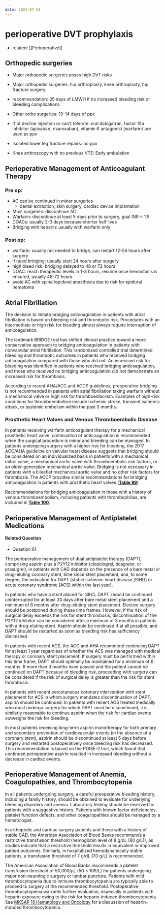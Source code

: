 ```yaml
---
date: 2021-07-24
---
```


# perioperative DVT prophylaxis

- related: [[Perioperative]]

## Orthopedic surgeries

- Major orthopedic surgeries poses high DVT risks

- Major orthopedic surgeries: hip arthroplasty, knee arthroplasty, hip fracture surgery

- recommendation: 35 days of LMWH if no increased bleeding risk or bleeding complications

- Other ortho surgeries: 10-14 days of ppx

- If pt decline injection or can't tolerate: oral dabigatran, factor 10a inhibitor (apixaban, rivaroxaban), vitamin K antagonist (warfarin) are used as ppx

- Isolated lower leg fracture repairs: no ppx

- Knee arthroscopy with no previous VTE: Early ambulation

## Perioperative Management of Anticoagulant Therapy

### Pre op:

- AC can be continued in minor surgeries
	- dental extraction, skin surgery, cardiac device implantation
- Most surgeries: discontinue AC
- Warfarin: discontinue at least 5 days prior to surgery, goal INR < 1.5
- DOACs: usually 2-3 days because shorter half lives
- Bridging with heparin: usually with warfarin only

### Post op:

- warfarin: usually not needed to bridge, can restart 12-24 hours after surgery
- if need bridging: usually start 24 hours after surgery
- high bleed risk: bridging delayed to 48 or 72 hours
- DOAC: reach theapeutic levels in 1-3 hours, resume once hemostasis is ensured, usually 48-72 hours
- avoid AC with spinal/epidural anesthesia due to risk for epidural hematoma

## Atrial Fibrillation

The decision to initiate bridging anticoagulation in patients with atrial fibrillation is based on bleeding risk and thrombotic risk. Procedures with an intermediate or high risk for bleeding almost always require interruption of anticoagulation.

The landmark BRIDGE trial has shifted clinical practice toward a more conservative approach to bridging anticoagulation in patients with nonvalvular atrial fibrillation. This randomized controlled trial determined bleeding and thrombotic outcomes in patients who received bridging anticoagulation compared with those who did not. An increased risk for bleeding was identified in patients who received bridging anticoagulation, and those who received no bridging anticoagulation did not demonstrate an increased risk for thrombosis.

According to recent AHA/ACC and ACCP guidelines, preoperative bridging is not recommended in patients with atrial fibrillation taking warfarin without a mechanical valve or high risk for thromboembolism. Examples of high-risk conditions for thromboembolism include ischemic stroke, transient ischemic attack, or systemic embolism within the past 3 months.

### Prosthetic Heart Valves and Venous Thromboembolic Disease

In patients receiving warfarin anticoagulant therapy for a mechanical prosthetic heart valve, continuation of anticoagulation is recommended when the surgical procedure is minor and bleeding can be managed. In patients undergoing surgery with a higher risk for bleeding, the 2017 ACC/AHA guideline on valvular heart disease suggests that bridging should be considered on an individualized basis in patients with a mechanical mitral valve, a mechanical aortic valve with thromboembolic risk factors, or an older-generation mechanical aortic valve. Bridging is not necessary in patients with a bileaflet mechanical aortic valve and no other risk factors for thrombosis. The ACCP provides similar recommendations for bridging anticoagulation in patients with prosthetic heart valves (**[Table 99](https://mksap18.acponline.org/app/topics/gm/tables/mk18_b_gm_t99)**).

Recommendations for bridging anticoagulation in those with a history of venous thromboembolism, including patients with thrombophilias, are included in **[Table 100](https://mksap18.acponline.org/app/topics/gm/tables/mk18_b_gm_t100)**.

## Perioperative Management of Antiplatelet Medications

#### Related Question

- Question 61

The perioperative management of dual antiplatelet therapy (DAPT), comprising aspirin plus a P2Y12 inhibitor (clopidogrel, ticagrelor, or prasugrel), in patients with CAD depends on the presence of a bare metal or drug-eluting coronary stent, time since stent placement, and, to some degree, the indication for DAPT (stable ischemic heart disease \[SIHD] or acute coronary syndrome \[ACS] within the last year).

In patients who have a stent placed for SIHD, DAPT should be continued uninterrupted for at least 30 days after bare metal stent placement and a minimum of 6 months after drug-eluting stent placement. Elective surgery should be postponed during these time frames. However, if the risk of surgical delay exceeds the risk for stent thrombosis, discontinuation of the P2Y12 inhibitor can be considered after a minimum of 3 months in patients with a drug-eluting stent. Aspirin should be continued if at all possible, and DAPT should be restarted as soon as bleeding risk has sufficiency diminished.

In patients with recent ACS, the ACC and AHA recommend continuing DAPT for at least 1 year regardless of whether the ACS was managed with medical therapy or coronary stent placement. If surgery must be performed within this time frame, DAPT should optimally be maintained for a minimum of 6 months. If more than 3 months have passed and the patient cannot be continued on DAPT because of bleeding risk, proceeding with surgery can be considered if the risk of surgical delay is greater than the risk for stent thrombosis.

In patients with recent percutaneous coronary intervention with stent placement for ACS in whom surgery mandates discontinuation of DAPT, aspirin should be continued. In patients with recent ACS treated medically who must undergo surgery for which DAPT must be discontinued, it is similarly reasonable to continue aspirin when the risk for cardiac events outweighs the risk for bleeding.

In most patients receiving long-term aspirin monotherapy for both primary and secondary prevention of cardiovascular events (in the absence of a coronary stent), aspirin should be discontinued at least 5 days before surgery and restarted postoperatively once bleeding risk has decreased. This recommendation is based on the POISE-2 trial, which found that continued perioperative aspirin resulted in increased bleeding without a decrease in cardiac events.

## Perioperative Management of Anemia, Coagulopathies, and Thrombocytopenia

In all patients undergoing surgery, a careful preoperative bleeding history, including a family history, should be obtained to evaluate for underlying bleeding disorders and anemia. Laboratory testing should be reserved for patients with a suggestive history. Patients with known factor deficiencies, platelet function defects, and other coagulopathies should be managed by a hematologist.

In orthopedic and cardiac surgery patients and those with a history of stable CAD, the American Association of Blood Banks recommends a restrictive transfusion threshold (hemoglobin level of 8 g/dL \[80 g/L]), as studies indicate that a restrictive threshold results in equivalent or improved patient outcomes. Similarly, in hospitalized hemodynamically stable patients, a transfusion threshold of 7 g/dL (70 g/L) is recommended.

The American Association of Blood Banks recommends a platelet transfusion threshold of 50,000/µL (50 × 109/L) for patients undergoing major non-neurologic surgery or lumbar puncture. Patients with mild thrombocytopenia due to immune thrombocytopenia are typically able to proceed to surgery at the recommended threshold. Postoperative thrombocytopenia warrants further evaluation, especially in patients with heparin exposure owing to the risk for heparin-induced thrombocytopenia. See [MKSAP 18 Hematology and Oncology](https://mksap18.acponline.org/app/topics/ho/mk18_a_ho_s5/mk18_a_ho_s5_3_2_2_2) for a discussion of heparin-induced thrombocytopenia.
